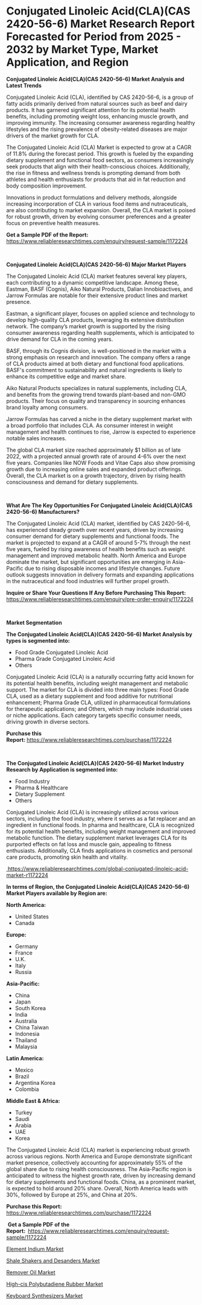 <p><h1>Conjugated Linoleic Acid(CLA)(CAS 2420-56-6) Market Research Report Forecasted for Period from 2025 -  2032 by Market Type, Market Application, and Region</h1></p><p><strong>Conjugated Linoleic Acid(CLA)(CAS 2420-56-6) Market Analysis and Latest Trends</strong></p>
<p><p>Conjugated Linoleic Acid (CLA), identified by CAS 2420-56-6, is a group of fatty acids primarily derived from natural sources such as beef and dairy products. It has garnered significant attention for its potential health benefits, including promoting weight loss, enhancing muscle growth, and improving immunity. The increasing consumer awareness regarding healthy lifestyles and the rising prevalence of obesity-related diseases are major drivers of the market growth for CLA.</p><p>The Conjugated Linoleic Acid (CLA) Market is expected to grow at a CAGR of 11.8% during the forecast period. This growth is fueled by the expanding dietary supplement and functional food sectors, as consumers increasingly seek products that align with their health-conscious choices. Additionally, the rise in fitness and wellness trends is prompting demand from both athletes and health enthusiasts for products that aid in fat reduction and body composition improvement.</p><p>Innovations in product formulations and delivery methods, alongside increasing incorporation of CLA in various food items and nutraceuticals, are also contributing to market expansion. Overall, the CLA market is poised for robust growth, driven by evolving consumer preferences and a greater focus on preventive health measures.</p></p>
<p><strong>Get a Sample PDF of the Report:&nbsp;</strong> <a href="https://www.reliableresearchtimes.com/enquiry/request-sample/1172224?utm_campaign=2105&utm_medium=2&utm_source=Github&utm_content=ia&utm_term=02022025&utm_id=conjugated-linoleic-acidclacas-2420-56-6">https://www.reliableresearchtimes.com/enquiry/request-sample/1172224</a></p>
<p>&nbsp;</p>
<p><strong>Conjugated Linoleic Acid(CLA)(CAS 2420-56-6) Major Market Players</strong></p>
<p><p>The Conjugated Linoleic Acid (CLA) market features several key players, each contributing to a dynamic competitive landscape. Among these, Eastman, BASF (Cognis), Aiko Natural Products, Dalian Innobioactives, and Jarrow Formulas are notable for their extensive product lines and market presence.</p><p>Eastman, a significant player, focuses on applied science and technology to develop high-quality CLA products, leveraging its extensive distribution network. The company’s market growth is supported by the rising consumer awareness regarding health supplements, which is anticipated to drive demand for CLA in the coming years. </p><p>BASF, through its Cognis division, is well-positioned in the market with a strong emphasis on research and innovation. The company offers a range of CLA products aimed at both dietary and functional food applications. BASF's commitment to sustainability and natural ingredients is likely to enhance its competitive edge and market share.</p><p>Aiko Natural Products specializes in natural supplements, including CLA, and benefits from the growing trend towards plant-based and non-GMO products. Their focus on quality and transparency in sourcing enhances brand loyalty among consumers.</p><p>Jarrow Formulas has carved a niche in the dietary supplement market with a broad portfolio that includes CLA. As consumer interest in weight management and health continues to rise, Jarrow is expected to experience notable sales increases.</p><p>The global CLA market size reached approximately $1 billion as of late 2022, with a projected annual growth rate of around 4-6% over the next five years. Companies like NOW Foods and Vitae Caps also show promising growth due to increasing online sales and expanded product offerings. Overall, the CLA market is on a growth trajectory, driven by rising health consciousness and demand for dietary supplements.</p></p>
<p>&nbsp;</p>
<p><strong>What Are The Key Opportunities For Conjugated Linoleic Acid(CLA)(CAS 2420-56-6) Manufacturers?</strong></p>
<p><p>The Conjugated Linoleic Acid (CLA) market, identified by CAS 2420-56-6, has experienced steady growth over recent years, driven by increasing consumer demand for dietary supplements and functional foods. The market is projected to expand at a CAGR of around 5-7% through the next five years, fueled by rising awareness of health benefits such as weight management and improved metabolic health. North America and Europe dominate the market, but significant opportunities are emerging in Asia-Pacific due to rising disposable incomes and lifestyle changes. Future outlook suggests innovation in delivery formats and expanding applications in the nutraceutical and food industries will further propel growth.</p></p>
<p><strong>Inquire or Share Your Questions If Any Before Purchasing This Report:</strong> <a href="https://www.reliableresearchtimes.com/enquiry/pre-order-enquiry/1172224?utm_campaign=2105&utm_medium=2&utm_source=Github&utm_content=ia&utm_term=02022025&utm_id=conjugated-linoleic-acidclacas-2420-56-6">https://www.reliableresearchtimes.com/enquiry/pre-order-enquiry/1172224</a></p>
<p>&nbsp;</p>
<p><strong>Market Segmentation</strong></p>
<p><strong>The Conjugated Linoleic Acid(CLA)(CAS 2420-56-6) Market Analysis by types is segmented into:</strong></p>
<p><ul><li>Food Grade Conjugated Linoleic Acid</li><li>Pharma Grade Conjugated Linoleic Acid</li><li>Others</li></ul></p>
<p><p>Conjugated Linoleic Acid (CLA) is a naturally occurring fatty acid known for its potential health benefits, including weight management and metabolic support. The market for CLA is divided into three main types: Food Grade CLA, used as a dietary supplement and food additive for nutritional enhancement; Pharma Grade CLA, utilized in pharmaceutical formulations for therapeutic applications; and Others, which may include industrial uses or niche applications. Each category targets specific consumer needs, driving growth in diverse sectors.</p></p>
<p><strong>Purchase this Report:&nbsp;</strong><a href="https://www.reliableresearchtimes.com/purchase/1172224?utm_campaign=2105&utm_medium=2&utm_source=Github&utm_content=ia&utm_term=02022025&utm_id=conjugated-linoleic-acidclacas-2420-56-6">https://www.reliableresearchtimes.com/purchase/1172224</a></p>
<p>&nbsp;</p>
<p><strong>The Conjugated Linoleic Acid(CLA)(CAS 2420-56-6) Market Industry Research by Application is segmented into:</strong></p>
<p><ul><li>Food Industry</li><li>Pharma & Healthcare</li><li>Dietary Supplement</li><li>Others</li></ul></p>
<p><p>Conjugated Linoleic Acid (CLA) is increasingly utilized across various sectors, including the food industry, where it serves as a fat replacer and an ingredient in functional foods. In pharma and healthcare, CLA is recognized for its potential health benefits, including weight management and improved metabolic function. The dietary supplement market leverages CLA for its purported effects on fat loss and muscle gain, appealing to fitness enthusiasts. Additionally, CLA finds applications in cosmetics and personal care products, promoting skin health and vitality.</p></p>
<p><a href="https://www.reliableresearchtimes.com/global-conjugated-linoleic-acid-market-r1172224?utm_campaign=2105&utm_medium=2&utm_source=Github&utm_content=ia&utm_term=02022025&utm_id=conjugated-linoleic-acidclacas-2420-56-6">&nbsp;https://www.reliableresearchtimes.com/global-conjugated-linoleic-acid-market-r1172224</a></p>
<p><strong>In terms of Region, the Conjugated Linoleic Acid(CLA)(CAS 2420-56-6) Market Players available by Region are:</strong></p>
<p>
    <p> <strong> North America: </strong>
        <ul>
            <li>United States</li>
            <li>Canada</li>
        </ul>
        </p> 
    <p> <strong> Europe: </strong>
        <ul>
            <li>Germany</li>
            <li>France</li>
            <li>U.K.</li>
            <li>Italy</li>
            <li>Russia</li>
        </ul>
        </p> 
    <p> <strong> Asia-Pacific: </strong>
        <ul>
            <li>China</li>
            <li>Japan</li>
            <li>South Korea</li>
            <li>India</li>
            <li>Australia</li>
            <li>China Taiwan</li>
            <li>Indonesia</li>
            <li>Thailand</li>
            <li>Malaysia</li>
        </ul>
        </p> 
    <p> <strong> Latin America: </strong>
        <ul>
            <li>Mexico</li>
            <li>Brazil</li>
            <li>Argentina Korea</li>
            <li>Colombia</li>
        </ul>
        </p> 
    <p> <strong> Middle East & Africa: </strong>
        <ul>
            <li>Turkey</li>
            <li>Saudi</li>
            <li>Arabia</li>
            <li>UAE</li>
            <li>Korea</li>
        </ul>
    </p>
    </p>
<p><p>The Conjugated Linoleic Acid (CLA) market is experiencing robust growth across various regions. North America and Europe demonstrate significant market presence, collectively accounting for approximately 55% of the global share due to rising health consciousness. The Asia-Pacific region is anticipated to witness the highest growth rate, driven by increasing demand for dietary supplements and functional foods. China, as a prominent market, is expected to hold around 20% share. Overall, North America leads with 30%, followed by Europe at 25%, and China at 20%.</p></p>
<p><strong>Purchase this Report: </strong><a href="https://www.reliableresearchtimes.com/purchase/1172224?utm_campaign=2105&utm_medium=2&utm_source=Github&utm_content=ia&utm_term=02022025&utm_id=conjugated-linoleic-acidclacas-2420-56-6">https://www.reliableresearchtimes.com/purchase/1172224</a></p>
<p>&nbsp;<strong>Get a Sample PDF of the Report:&nbsp;&nbsp;</strong><a href="https://www.reliableresearchtimes.com/enquiry/request-sample/1172224?utm_campaign=2105&utm_medium=2&utm_source=Github&utm_content=ia&utm_term=02022025&utm_id=conjugated-linoleic-acidclacas-2420-56-6">https://www.reliableresearchtimes.com/enquiry/request-sample/1172224</a></p>
<p><strong></strong></p>
<p><p><a href="https://www.linkedin.com/pulse/element-indium-market-report-forward-looking-perspective-future-ayife?utm_campaign=2105&utm_medium=2&utm_source=Github&utm_content=ia&utm_term=02022025&utm_id=conjugated-linoleic-acidclacas-2420-56-6">Element Indium Market</a></p><p><a href="https://www.linkedin.com/pulse/revolutionizing-success-in-depth-review-theglobal-shale-shakers-tko9e?utm_campaign=2105&utm_medium=2&utm_source=Github&utm_content=ia&utm_term=02022025&utm_id=conjugated-linoleic-acidclacas-2420-56-6">Shale Shakers and Desanders Market</a></p><p><a href="https://www.linkedin.com/pulse/global-remover-oil-market-analysis-size-share-revenue-fozve?utm_campaign=2105&utm_medium=2&utm_source=Github&utm_content=ia&utm_term=02022025&utm_id=conjugated-linoleic-acidclacas-2420-56-6">Remover Oil Market</a></p><p><a href="https://www.linkedin.com/pulse/high-cis-polybutadiene-rubber-market-evaluation-leading-players-xabje?utm_campaign=2105&utm_medium=2&utm_source=Github&utm_content=ia&utm_term=02022025&utm_id=conjugated-linoleic-acidclacas-2420-56-6">High-cis Polybutadiene Rubber Market</a></p><p><a href="https://www.linkedin.com/pulse/keyboard-synthesizers-market-analysis-shows-detailed-trends-1olmf?utm_campaign=2105&utm_medium=2&utm_source=Github&utm_content=ia&utm_term=02022025&utm_id=conjugated-linoleic-acidclacas-2420-56-6">Keyboard Synthesizers Market</a></p></p>